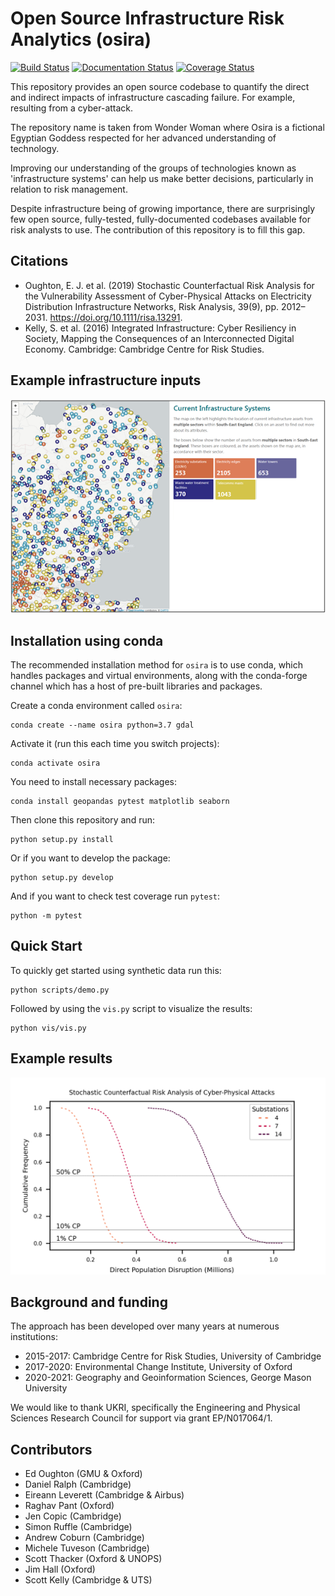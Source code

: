 # Open Source Infrastructure Risk Analytics (osira)

[![Build Status](https://travis-ci.com/edwardoughton/osira.svg?branch=main)](https://travis-ci.com/edwardoughton/osira)
[![Documentation Status](https://readthedocs.org/projects/osira/badge/?version=latest)](https://osira.readthedocs.io/en/latest/?badge=latest)
[![Coverage Status](https://coveralls.io/repos/github/edwardoughton/osira/badge.svg?branch=main)](https://coveralls.io/github/edwardoughton/osira?branch=main)


This repository provides an open source codebase to quantify the direct and indirect impacts
of infrastructure cascading failure. For example, resulting from a cyber-attack.

The repository name is taken from Wonder Woman where Osira is a fictional Egyptian Goddess
respected for her advanced understanding of technology.

Improving our understanding of the groups of technologies known as 'infrastructure systems'
can help us make better decisions, particularly in relation to risk management.

Despite infrastructure being of growing importance, there are surprisingly few open source,
fully-tested, fully-documented codebases available for risk analysts to use. The contribution
of this repository is to fill this gap.


Citations
---------

- Oughton, E. J. et al. (2019) Stochastic Counterfactual Risk Analysis for the Vulnerability
  Assessment of Cyber-Physical  Attacks on Electricity Distribution Infrastructure Networks,
  Risk Analysis, 39(9), pp. 2012–2031. https://doi.org/10.1111/risa.13291.
- Kelly, S. et al. (2016) Integrated Infrastructure: Cyber Resiliency in Society, Mapping the
  Consequences of an Interconnected Digital Economy. Cambridge: Cambridge Centre for Risk
  Studies.


Example infrastructure inputs
-----------------------------
![Example](/images/asset_map.png)


Installation using conda
------------------------

The recommended installation method for `osira` is to use conda, which handles packages and
virtual environments, along with the conda-forge channel which has a host of pre-built
libraries and packages.

Create a conda environment called `osira`:

    conda create --name osira python=3.7 gdal

Activate it (run this each time you switch projects):

    conda activate osira

You need to install necessary packages:

    conda install geopandas pytest matplotlib seaborn

Then clone this repository and run:

    python setup.py install

Or if you want to develop the package:

    python setup.py develop

And if you want to check test coverage run `pytest`:

    python -m pytest


Quick Start
-----------

To quickly get started using synthetic data run this:

    python scripts/demo.py

Followed by using the `vis.py` script to visualize the results:

    python vis/vis.py


Example results
---------------
![Example](/images/fn_curve.png)


Background and funding
----------------------

The approach has been developed over many years at numerous institutions:

- 2015-2017: Cambridge Centre for Risk Studies, University of Cambridge
- 2017-2020: Environmental Change Institute, University of Oxford
- 2020-2021: Geography and Geoinformation Sciences, George Mason University

We would like to thank UKRI, specifically the Engineering and Physical Sciences Research
Council for support via grant EP/N017064/1.


Contributors
------------
- Ed Oughton (GMU & Oxford)
- Daniel Ralph (Cambridge)
- Eireann Leverett (Cambridge & Airbus)
- Raghav Pant (Oxford)
- Jen Copic (Cambridge)
- Simon Ruffle (Cambridge)
- Andrew Coburn (Cambridge)
- Michele Tuveson (Cambridge)
- Scott Thacker (Oxford & UNOPS)
- Jim Hall (Oxford)
- Scott Kelly (Cambridge & UTS)
